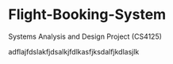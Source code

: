 # Flight-Booking-System
Systems Analysis and Design Project (CS4125)

adflajfdslakfjdsalkjfdlkasfjksdalfjkdlasjlk